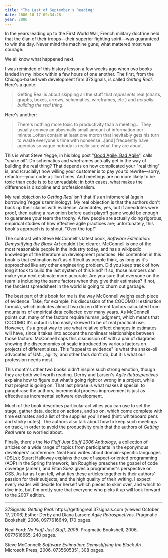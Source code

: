```yaml
---
title: "The Last of September's Reading"
date: 2006-10-17 09:34:28
year: 2006
---
```

In the years leading up to the First World War, French military doctrine held that the élan of their troops—their superior fighting spirit—was guaranteed to win the day.  Never mind the machine guns; what mattered most was courage.

We all know what happened next.

I was reminded of this history lesson a few weeks ago when two books landed in my inbox within a few hours of one another.  The first, from the Chicago-based web development firm 37Signals, is called <cite>Getting Real</cite>.  Here's a quote:
<blockquote>Getting Real is about skipping all the stuff that <em>represents</em> real (charts, graphs, boxes, arrows, schematics, wireframes, etc.) and <em>actually building the real thing</em>.</blockquote>
Here's another:
<blockquote>There's nothing more toxic to productivity than a meeting... They usually convey an abysmally small amount of information per minute...often contain at least one moron that inevitably gets his turn to waste everyone's time with nonsense...[and] frequently have agendas so vague nobody is really sure what they are about.</blockquote>
This is what Steve Yegge, in his blog post "<a href="http://steve-yegge.blogspot.com/2006/09/good-agile-bad-agile_27.html">Good Agile, Bad Agile</a>", calls "snake oil".  Do schematics and wireframes actually get in the way of building the real thing?  That depends on how complicated your "real thing" is, and (crucially) how willing your customer is to pay you to rewrite—sorry, refactor—your code a jillion times.  And meetings are no more likely to be toxic than code is to be unreadable: in both cases, what makes the difference is discipline and professionalism.

My real objection to <cite>Getting Real</cite> isn't that it's an infomercial (again borrowing Yegge's terminology).  My real objection is that the authors don't back up their claims with evidence. Anecdotes, yes, but if anecdotes were proof, then eating a raw onion before each playoff game would be enough to guarantee your team the trophy.  A few people are actually doing rigorous, empirical studies of how effective agile practices are; unfortunately, this book's approach is to shout, "Over the top!"

The contrast with Steve McConnell's latest book, <cite>Software Estimation: Demystifying the Black Art</cite> couldn't be clearer. McConnell is one of the most reasonable people in the industry today, and has a wikipedic knowledge of the literature on development practices.  His contention in this book is that estimation isn't as difficult as people think, as long as it's approached like any other engineering problem.  Did you keep track of how long it took to build the last system of this kind?  If so, those numbers can make your next estimate more accurate.  Are you sure that everyone on the team is including the same factors when they give their estimates?  If not, the fanciest spreadsheet in the world is going to churn out garbage.

The best part of this book for me is the way McConnell weighs each piece of evidence.  Take, for example, his discussion of the COCOMO II estimation formula, which includes almost two dozen different factors calculated from mountains of empirical data collected over many years. As McConnell points out, many of the factors require human judgment, which means that COCOMO II's output is too easily skewed to be of real practical use.  However, it's a great way to see what relative effect changes in estimates will have, since it takes into account the nonlinear relationships between those factors.  McConnell caps this discussion off with a pair of diagrams showing the diseconomies of scale introduced by various factors on projects of different sizes. This "appeal to evidence" is what the snake-oil advocates of UML, agility, and other fads don't do, but it is what our profession needs most.

This month's other two books didn't inspire such strong emotion, though they are both well worth reading.  Derby and Larsen's <cite>Agile Retrospectives</cite> explains how to figure out what's going right or wrong in a project, while that project is going on. That last phrase is what makes it special: to paraphrase the authors, incremental process improvement is just as effective as incremental software development.

Much of the book describes particular activities you can use to set the stage, gather data, decide on actions, and so on, which come complete with time estimates and a list of the supplies you'll need (hint: whiteboard pens and sticky notes).  The authors also talk about how to keep such meetings on track, in order to avoid the productivity drain that the authors of <cite>Getting Real</cite> were so worried about.

Finally, there's the <cite>No Fluff Just Stuff 2006 Anthology</cite>, a collection of articles on a wide range of topics from participants in the eponymous developers' conference.  Neal Ford writes about domain-specific languages (DSLs); Stuart Halloway explains the use of aspect-oriented programming (AOP) in the Spring framework; Ian Roughley preaches the gospel of code coverage (amen), and Eitan Suez gives a programmer's perspective on CSS.  As far as I can tell, what ties these articles together is their authors' passion for their subjects, and the high quality of their writing.  I expect every reader will decide for herself which pieces to skim over, and which to dive into, but I'm pretty sure that everyone who picks it up will look forward to the 2007 edition.

<hr />37Signals: <cite>Getting Real</cite>. https://gettingreal.37signals.com (viewed October 17, 2006).Esther Derby and Diana Larsen: <cite>Agile Retrospectives</cite>. Pragmatic Bookshelf, 2006, 0977616649, 170 pages.

Neal Ford: <cite>No Fluff Just Stuff, 2006</cite>.  Pragmatic Bookshelf, 2006, 0977616665, 240 pages.

Steve McConnell: <cite>Software Estimation: Demystifying the Black Art</cite>.  Microsoft Press, 2006, 0735605351, 308 pages.
